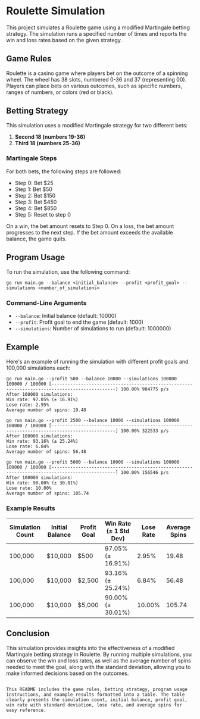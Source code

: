 # Roulette Simulation

This project simulates a Roulette game using a modified Martingale betting strategy. The simulation runs a specified number of times and reports the win and loss rates based on the given strategy.

## Game Rules

Roulette is a casino game where players bet on the outcome of a spinning wheel. The wheel has 38 slots, numbered 0-36 and 37 (representing 00). Players can place bets on various outcomes, such as specific numbers, ranges of numbers, or colors (red or black).

## Betting Strategy

This simulation uses a modified Martingale strategy for two different bets:

1. **Second 18 (numbers 19-36)**
2. **Third 18 (numbers 25-36)**

### Martingale Steps

For both bets, the following steps are followed:
- Step 0: Bet $25
- Step 1: Bet $50
- Step 2: Bet $150
- Step 3: Bet $450
- Step 4: Bet $850
- Step 5: Reset to step 0

On a win, the bet amount resets to Step 0. On a loss, the bet amount progresses to the next step. If the bet amount exceeds the available balance, the game quits.

## Program Usage

To run the simulation, use the following command:

```shell
go run main.go --balance <initial_balance> --profit <profit_goal> --simulations <number_of_simulations>
```

### Command-Line Arguments

- `--balance`: Initial balance (default: 10000)
- `--profit`: Profit goal to end the game (default: 1000)
- `--simulations`: Number of simulations to run (default: 1000000)

## Example

Here's an example of running the simulation with different profit goals and 100,000 simulations each:

```shell
go run main.go --profit 500 --balance 10000 --simulations 100000
100000 / 100000 [----------------------------------------------------------------------------------------------] 100.00% 984775 p/s
After 100000 simulations:
Win rate: 97.05% (± 16.91%)
Lose rate: 2.95%
Average number of spins: 19.48

go run main.go --profit 2500 --balance 10000 --simulations 100000
100000 / 100000 [----------------------------------------------------------------------------------------------] 100.00% 322533 p/s
After 100000 simulations:
Win rate: 93.16% (± 25.24%)
Lose rate: 6.84%
Average number of spins: 56.48

go run main.go --profit 5000 --balance 10000 --simulations 100000
100000 / 100000 [----------------------------------------------------------------------------------------------] 100.00% 156546 p/s
After 100000 simulations:
Win rate: 90.00% (± 30.01%)
Lose rate: 10.00%
Average number of spins: 105.74
```

### Example Results

| Simulation Count | Initial Balance | Profit Goal | Win Rate (± 1 Std Dev) | Lose Rate | Average Spins |
|------------------|-----------------|-------------|------------------------|-----------|---------------|
| 100,000          | $10,000         | $500        | 97.05% (± 16.91%)      | 2.95%     | 19.48         |
| 100,000          | $10,000         | $2,500      | 93.16% (± 25.24%)      | 6.84%     | 56.48         |
| 100,000          | $10,000         | $5,000      | 90.00% (± 30.01%)      | 10.00%    | 105.74        |

## Conclusion

This simulation provides insights into the effectiveness of a modified Martingale betting strategy in Roulette. By running multiple simulations, you can observe the win and loss rates, as well as the average number of spins needed to meet the goal, along with the standard deviation, allowing you to make informed decisions based on the outcomes.
```

This README includes the game rules, betting strategy, program usage instructions, and example results formatted into a table. The table clearly presents the simulation count, initial balance, profit goal, win rate with standard deviation, lose rate, and average spins for easy reference.